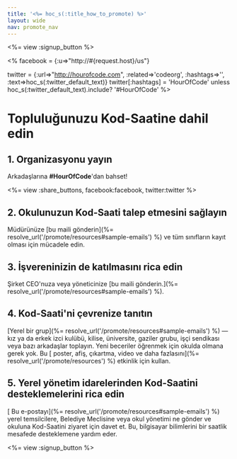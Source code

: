 ```yaml
---
title: '<%= hoc_s(:title_how_to_promote) %>'
layout: wide
nav: promote_nav
---
```

<%= view :signup_button %>

<% facebook = {:u=>"http://#{request.host}/us"}

twitter = {:url=>"http://hourofcode.com", :related=>'codeorg', :hashtags=>'', :text=>hoc_s(:twitter_default_text)} twitter[:hashtags] = 'HourOfCode' unless hoc_s(:twitter_default_text).include? '#HourOfCode' %>

# Topluluğunuzu Kod-Saatine dahil edin

## 1. Organizasyonu yayın

Arkadaşlarına **#HourOfCode**'dan bahset!

<%= view :share_buttons, facebook:facebook, twitter:twitter %>

## 2. Okulunuzun Kod-Saati talep etmesini sağlayın

Müdürünüze [bu maili gönderin](%= resolve_url('/promote/resources#sample-emails') %) ve tüm sınıfların kayıt olması için mücadele edin.

## 3. İşvereninizin de katılmasını rica edin

Şirket CEO'nuza veya yöneticinize [bu maili gönderin.](%= resolve_url('/promote/resources#sample-emails') %).

## 4. Kod-Saati'ni çevrenize tanıtın

[Yerel bir grup](%= resolve_url('/promote/resources#sample-emails') %) — kız ya da erkek izci kulübü, kilise, üniversite, gaziler grubu, işçi sendikası veya bazı arkadaşlar toplayın. Yeni beceriler öğrenmek için okulda olmana gerek yok. Bu [ poster, afiş, çıkartma, video ve daha fazlasını](%= resolve_url('/promote/resources') %) etkinlik için kullan.

## 5. Yerel yönetim idarelerinden Kod-Saatini desteklemelerini rica edin

[ Bu e-postayı](%= resolve_url('/promote/resources#sample-emails') %) yerel temsilcilere, Belediye Meclisine veya okul yönetimi ne gönder ve okuluna Kod-Saatini ziyaret için davet et. Bu, bilgisayar bilimlerini bir saatlik mesafede desteklemene yardım eder.

<%= view :signup_button %>